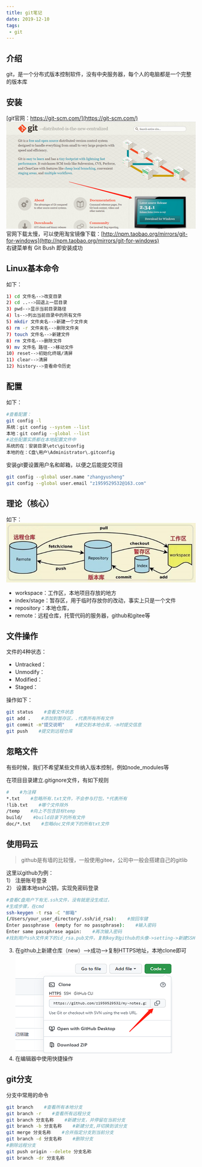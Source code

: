 ```yaml
---
title: git笔记
date: 2019-12-10
tags:
 - git
---
```


## 介绍
git，是一个分布式版本控制软件，没有中央服务器，每个人的电脑都是一个完整的版本库

## 安装
[git官网：https://git-scm.com/](https://git-scm.com/)   
![](../.vuepress/public/text/git-down.png)   
官网下载太慢，可以使用淘宝镜像下载：[http://npm.taobao.org/mirrors/git-for-windows](http://npm.taobao.org/mirrors/git-for-windows)      
右键菜单有 Git Bush 即安装成功

## Linux基本命令
如下：   
```bash
1) cd 文件名-->改变目录
2) cd ..-->回退上一层目录
3) pwd-->显示当前目录路径
4) ls-->列出当前目录中的所有文件
5) mkdir 文件夹名-->新建一个文件夹
6) rm -r 文件夹名-->删除文件夹
7) touch 文件名-->新建文件
8) rm 文件名-->删除文件
9) mv 文件名 路径-->移动文件
10) reset-->初始化终端/清屏
11) clear-->清屏
12) history-->查看命令历史
```

## 配置
如下：   
``` sh
#查看配置：
git config -l
系统：git config --system --list
本地：git config --global --list
#这些配置实质都在本地配置文件中
系统的在：安装目录\etc\gitconfig
本地的在：C盘\用户\Administrator\.gitconfig
```

安装git要设置用户名和邮箱，以便之后能提交项目   
```sh
git config --global user.name "zhangyusheng"
git config --global user.email "z1959529532@163.com"
```

## 理论（核心）
如下：   
![](../.vuepress/public/text/git-work.png)   

- workspace：工作区，本地项目存放的地方   
- index/stage：暂存区，用于临时存放你的改动，事实上只是一个文件   
- repository：本地仓库，   
- remote：远程仓库，托管代码的服务器，github和gitee等   

## 文件操作
文件的4种状态：   
- Untracked：
- Unmodify：
- Modified：
- Staged：

操作如下：   
```sh
git status    #查看文件状态
git add .    #添加到暂存区，.代表所有所有文件
git commit -m"提交说明"    #提交到本地仓库，-m时提交信息
git push    #提交到远程仓库
```

## 忽略文件
有些时候，我们不希望某些文件纳入版本控制，例如node_modules等   

在项目目录建立.gitignore文件，有如下规则   
``` sh
#    #为注释
*.txt    #忽略所有.txt文件，不会参与打包，*代表所有
!lib.txt    #哪个文件除外
/temp    #向上不包含目标temp
build/    #build目录下的所有文件
doc/*.txt    #忽略doc文件夹下的所有txt文件
```

## 使用码云
>github是有墙的比较慢，一般使用gitee，公司中一般会搭建自己的gitlib   

这里以github为例：   
1） 注册账号登录   
2） 设置本地ssh公钥，实现免密码登录   

``` sh
#查看C盘用户下有无.ssh文件，没有就是没生成过，
#生成步骤，在cmd
ssh-keygen -t rsa -C "邮箱"
(/Users/your_user_directory/.ssh/id_rsa):    #按回车键
Enter passphrase  (empty for no passphrase):    #输入密码
Enter same passphrase again:    #再次输入密码
#找到用户ssh文件夹下的id_rsa.pub文件，复制key到github的头像->setting->新建SSH key
```
3) 在github上新建仓库（new）-->成功-->复制HTTPS地址，本地clone即可
![](../.vuepress/public/text/git-clone.png)   
4) 在编辑器中使用快捷操作   

## git分支
分支中常用的命令   

``` sh
git branch    #查看所有本地分支
git branch -r    #查看所有远程分支
git branch 分支名称    #新建分支，并停留在当前分支
git branch -b 分支名称    #新建分支,并切换到该分支
git merge 分支名称    #合并指定分支到当前分支
git branch -d 分支名称    #删除分支
#删除远程分支
git push origin --delete 分支名称
git branch -dr 分支名称
```

